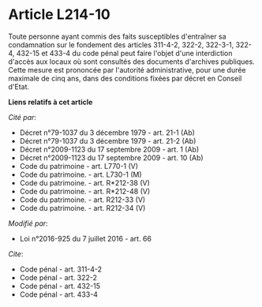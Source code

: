 # Article L214-10

Toute personne ayant commis des faits susceptibles d'entraîner sa condamnation sur le fondement des articles 311-4-2, 322-2,
322-3-1, 322-4, 432-15 et 433-4 du code pénal peut faire l'objet d'une interdiction d'accès aux locaux où sont consultés des
documents d'archives publiques. Cette mesure est prononcée par l'autorité administrative, pour une durée maximale de cinq
ans, dans des conditions fixées par décret en Conseil d'Etat.

**Liens relatifs à cet article**

_Cité par_:

  - Décret n°79-1037 du 3 décembre 1979 - art. 21-1 (Ab)
  - Décret n°79-1037 du 3 décembre 1979 - art. 21-2 (Ab)
  - Décret n°2009-1123 du 17 septembre 2009 - art. 1 (Ab)
  - Décret n°2009-1123 du 17 septembre 2009 - art. 10 (Ab)
  - Code du patrimoine - art. L770-1 (V)
  - Code du patrimoine. - art. L730-1 (M)
  - Code du patrimoine. - art. R*212-38 (V)
  - Code du patrimoine. - art. R*212-48 (V)
  - Code du patrimoine. - art. R212-33 (V)
  - Code du patrimoine. - art. R212-34 (V)

_Modifié par_:

  - Loi n°2016-925 du 7 juillet 2016 - art. 66

_Cite_:

  - Code pénal - art. 311-4-2
  - Code pénal - art. 322-2
  - Code pénal - art. 432-15
  - Code pénal - art. 433-4
